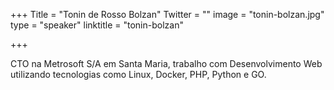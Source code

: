 +++
Title = "Tonin de Rosso Bolzan"
Twitter = ""
image = "tonin-bolzan.jpg"
type = "speaker"
linktitle = "tonin-bolzan"

+++

CTO na Metrosoft S/A em Santa Maria, trabalho com Desenvolvimento Web utilizando tecnologias como Linux, Docker, PHP, Python e GO.
